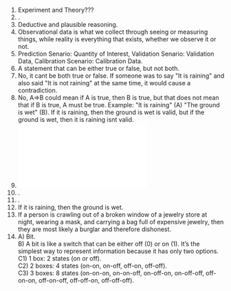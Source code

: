 1. Experiment and Theory???
2. .
3. Deductive and plausible reasoning.
4. Observational data is what we collect through seeing or measuring things, while reality is everything that exists, whether we observe it or not.   
5. Prediction Senario: Quantity of Interest, Validation Senario: Validation Data, Calibration Scenario: Calibration Data.  
6. A statement that can be either true or false, but not both.  
7. No, it cant be both true or false. If someone was to say "It is raining" and also said "It is not raining"  at the same time, it would cause a contradiction.  
8. No, A⇒B could mean if A is true, then B is true, but that does not mean that if B is true, A must be true. Example: "It is raining" (A) "The ground is wet" (B). If it is raining, then the ground is wet is valid, but if the ground is wet, then it is raining isnt valid.  
9. ![Question 9](./IMG_0539.pdf)  
10. .
11. .
12. If it is raining, then the ground is wet.  
13. If a person is crawling out of a broken window of a jewelry store at night, wearing a mask, and carrying a bag full of expensive jewelry, then they are most likely a burglar and therefore dishonest.  
14. A) Bit.  
    B) A bit is like a switch that can be either off (0) or on (1). It’s the simplest way to represent information because it has only two options.  
    C1) 1 box: 2 states (on or off).  
    C2) 2 boxes: 4 states (on-on, on-off, off-on, off-off).  
    C3) 3 boxes: 8 states (on-on-on, on-on-off, on-off-on, on-off-off, off-on-on, off-on-off, off-off-on, off-off-off).  
